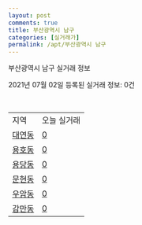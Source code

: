 ```yaml
---
layout: post
comments: true
title: 부산광역시 남구
categories: [실거래가]
permalink: /apt/부산광역시 남구
---
```


부산광역시 남구 실거래 정보

2021년 07월 02일 등록된 실거래 정보: 0건

<script type="text/javascript">
  google.charts.load('current', {'packages':['corechart']});
  google.charts.setOnLoadCallback(drawChart);

  function drawChart() {
    var data = google.visualization.arrayToDataTable([['거래일', '매매', '전월세', '전매'], ['20-07', 508, 350, 52], ['20-08', 373, 282, 39], ['20-09', 456, 279, 69], ['20-10', 922, 311, 102], ['20-11', 932, 333, 68], ['20-12', 272, 308, 29], ['21-01', 233, 286, 24], ['21-02', 222, 269, 133], ['21-03', 284, 297, 62], ['21-04', 319, 250, 70], ['21-05', 395, 211, 86], ['21-06', 166, 137, 10]]);

    var options = {
      title: '최근 유형별 거래량 추이',
      legend: { position: 'bottom' }
    };

    var chart = new google.visualization.LineChart(document.getElementById('columnchart_material'));
    chart.draw(data, (options));
  }
</script>

<div id="columnchart_material" style="width: 95%; margin-left: -35px"></div>
<br>
<table class="sortable">
  <tr>
    <td>지역</td>
    <td>오늘 실거래</td>
  </tr>

  
  <tr class="item">
    <td><a href="부산광역시 남구 대연동">대연동</a></td>
    <td><a href="부산광역시 남구 대연동">0</a></td>
  </tr>
    

  <tr class="item">
    <td><a href="부산광역시 남구 용호동">용호동</a></td>
    <td><a href="부산광역시 남구 용호동">0</a></td>
  </tr>
    

  <tr class="item">
    <td><a href="부산광역시 남구 용당동">용당동</a></td>
    <td><a href="부산광역시 남구 용당동">0</a></td>
  </tr>
    

  <tr class="item">
    <td><a href="부산광역시 남구 문현동">문현동</a></td>
    <td><a href="부산광역시 남구 문현동">0</a></td>
  </tr>
    

  <tr class="item">
    <td><a href="부산광역시 남구 우암동">우암동</a></td>
    <td><a href="부산광역시 남구 우암동">0</a></td>
  </tr>
    

  <tr class="item">
    <td><a href="부산광역시 남구 감만동">감만동</a></td>
    <td><a href="부산광역시 남구 감만동">0</a></td>
  </tr>
    


</table>


    